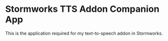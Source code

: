 # Stormworks TTS Addon Companion App

This is the application required for my text-to-speech addon in Stormworks.
